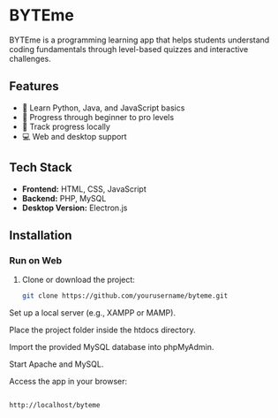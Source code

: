 # BYTEme

BYTEme is a programming learning app that helps students understand coding fundamentals through level-based quizzes and interactive challenges.

## Features

- 📘 Learn Python, Java, and JavaScript basics  
- 🧠 Progress through beginner to pro levels  
- 💾 Track progress locally  
- 💻 Web and desktop support

## Tech Stack

- **Frontend:** HTML, CSS, JavaScript  
- **Backend:** PHP, MySQL  
- **Desktop Version:** Electron.js  

## Installation

### Run on Web

1. Clone or download the project:
   ```bash
   git clone https://github.com/yourusername/byteme.git
Set up a local server (e.g., XAMPP or MAMP).

Place the project folder inside the htdocs directory.

Import the provided MySQL database into phpMyAdmin.

Start Apache and MySQL.

Access the app in your browser:

```arduino

http://localhost/byteme
